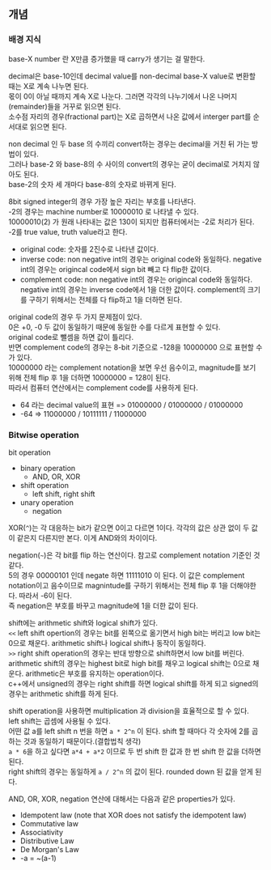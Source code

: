 ## 개념

### 배경 지식

base-X number 란 X만큼 증가했을 때 carry가 생기는 걸 말한다.   

decimal은 base-10인데 decimal value를 non-decimal base-X value로 변환할 때는 X로 계속 나누면 된다.   
몫이 0이 아닐 때까지 계속 X로 나눈다. 그러면 각각의 나누기에서 나온 나머지(remainder)들을 거꾸로 읽으면 된다.   
소수점 자리의 경우(fractional part)는 X로 곱하면서 나온 값에서 interger part를 순서대로 읽으면 된다.   

non decimal 인 두 base 의 수끼리 convert하는 경우는 decimal을 거친 뒤 가는 방법이 있다.   
그러나 base-2 와 base-8의 수 사이의 convert의 경우는 굳이 decimal로 거치지 않아도 된다.   
base-2의 숫자 세 개마다 base-8의 숫자로 바뀌게 된다.

8bit signed integer의 경우 가장 높은 자리는 부호를 나타낸다.   
-2의 경우는 machine number로 10000010 로 나타낼 수 있다.   
10000010(2) 가 원래 나타내는 값은 130이 되지만 컴퓨터에서는 -2로 처리가 된다. -2를 true value, truth value라고 한다.   

- original code: 숫자를 2진수로 나타낸 값이다.
- inverse code: non negative int의 경우는 original code와 동일하다. negative int의 경우는 origincal code에서 sign bit 빼고 다 flip한 값이다.
- complement code: non negative int의 경우는 origincal code와 동일하다. negative int의 경우는 inverse code에서 1을 더한 값이다. complement의 크기를 구하기 위해서는 전체를 다 flip하고 1을 더하면 된다.

original code의 경우 두 가지 문제점이 있다.   
0은 +0, -0 두 값이 동일하기 때문에 동일한 수를 다르게 표현할 수 있다.   
original code로 뺄셈을 하면 값이 틀리다.   
반면 complement code의 경우는 8-bit 기준으로 -128을 10000000 으로 표현할 수가 있다.   
10000000 라는 complement notation을 보면 우선 음수이고, magnitude를 보기 위해 전체 flip 후 1을 더하면 10000000 = 128이 된다.    
따라서 컴퓨터 연산에서는 complement code를 사용하게 된다.

- 64 라는 decimal value의 표현 => 01000000 / 01000000 / 01000000
- -64 => 11000000 / 10111111 / 11000000

### Bitwise operation

bit operation

- binary operation
  - AND, OR, XOR
- shift operation
  - left shift, right shift
- unary operation
  - negation

XOR(`^`)는 각 대응하는 bit가 같으면 0이고 다르면 1이다. 각각의 값은 상관 없이 두 값이 같은지 다른지만 본다. 이게 AND와의 차이이다.   

negation(`~`)은 각 bit를 flip 하는 연산이다. 참고로 complement notation 기준인 것 같다.    
5의 경우 00000101 인데 negate 하면 11111010 이 된다. 이 값은 complement notation이고 음수이므로 magnintude를 구하기 위해서는 전체 flip 후 1을 더해야한다. 따라서 -6이 된다.   
즉 negation은 부호를 바꾸고 magnitude에 1을 더한 값이 된다.   

shift에는 arithmetic shift와 logical shift가 있다.   
`<<` left shift opertion의 경우는 bit를 왼쪽으로 옮기면서 high bit는 버리고 low bit는 0으로 채운다. arithmetic shift나 logical shift나 동작이 동일하다.   
`>>` right shift operation의 경우는 반대 방향으로 shift하면서 low bit를 버린다. arithmetic shift의 경우는 highest bit로 high bit를 채우고 logical shift는 0으로 채운다. arithmetic은 부호를 유지하는 operation이다.   
c++에서 unsigned의 경우는 right shift를 하면 logical shift를 하게 되고 signed의 경우는 arithmetic shift를 하게 된다.   

shift operation을 사용하면 multiplication 과 division을 효율적으로 할 수 있다.   
left shift는 곱셈에 사용될 수 있다.   
어떤 값 a를 left shift n 번을 하면 `a * 2^n` 이 된다. shift 할 때마다 각 숫자에 2를 곱하는 것과 동일하기 때문이다.(결합법칙 생각)    
`a * 6`을 하고 싶다면 `a*4 + a*2` 이므로 두 번 shift 한 값과 한 번 shift 한 값을 더하면 된다.   
right shift의 경우는 동일하게 `a / 2^n` 의 값이 된다. rounded down 된 값을 얻게 된다.   


AND, OR, XOR, negation 연산에 대해서는 다음과 같은 properties가 있다.   
- Idempotent law (note that XOR does not satisfy the idempotent law)
- Commutative law
- Associativity
- Distributive Law
- De Morgan's Law
- -a = ~(a-1)

